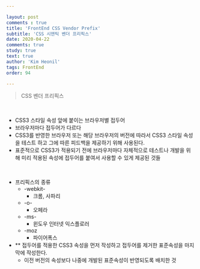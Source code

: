 ```yaml
---

layout: post
comments : true
title: 'FrontEnd CSS Vendor Prefix'
subtitle: 'CSS 시맨틱 벤더 프리픽스'
date: 2020-04-22
comments: true
study: true
text: true
author: 'Kim Heonil'
tags: FrontEnd
order: 94

---
```


> CSS 벤더 프리픽스

<br>

- CSS3 스타일 속성 앞에 붙이는 브라우저별 접두어
- 브라우저마다 접두어가 다르다
- CSS3를 반영한 브라우저 또는 해당 브라우저의 버전에 따라서 CSS3 스타일 속성을 테스트 하고 그에 따른 피드백을 제공하기 위해 사용된다.
- 표준적으로 CSS3가 적용되기 전에 브라우저마다 자체적으로 테스트나 개발을 위해 미리 적용된 속성에 접두어를 붙여서 사용할 수 있게 제공된 것들

<br>

- 프리픽스의 종류
  - -webkit-
    - 크롬, 사파리
  - -o-
    - 오페라
  - -ms-
    - 윈도우 인터넷 익스플로러
  - -moz
    - 파이어폭스
- ** 접두어를 적용한 CSS3 속성을 먼저 작성하고 접두어를 제거한 표준속성을 마지막에 작성한다.
  - 이전 버전의 속성보다 나중에 개발된 표준속성이 반영되도록 배치한 것
    
<br><br>